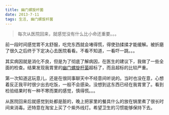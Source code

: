 ```yaml
---
title: 幽门螺旋杆菌
date: 2013-7-11
tags: 生活, 幽门螺旋杆菌
---
```


> 每次从医院回来，就感觉没有什么比小命还重要。。。

前一段时间感觉胃不太舒服，吃完东西就会堵得慌，得使劲揉揉才能缓解。被折磨了很久之后终于下定决心去医院看看。不看不知道，一看吓一跳。。。

其实病因就是消化不良，但是为了彻底了解病因，在医生的建议下，我做了一些全面的检查。结果发现我胃里的[幽门螺旋杆菌](http://baike.baidu.com/view/67756.htm)超标了，而且超标的比较严重。

第一次知道这玩意儿，还是在很同事聊天中不经意间听说的。当时也没在意，心想着反正我平时很少出去吃饭，一般不会感染。没想到这东西已经在我胃里了。看到检验结果时有一种不寒而栗的感觉，慎得慌。。。

从医院回来后就感觉到处都是脏的，晚上把家里的餐具什么的放在锅里煮了很长时间来消毒。还特意在淘宝上买了个紫外线灯。希望卫生的习惯能够保持下去。
